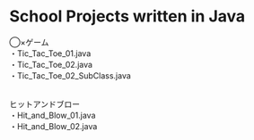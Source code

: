 # School Projects written in Java

◯×ゲーム<br>
  ・Tic_Tac_Toe_01.java<br>
  ・Tic_Tac_Toe_02.java<br>
  ・Tic_Tac_Toe_02_SubClass.java<br>


<br>
ヒットアンドブロー<br>
  ・Hit_and_Blow_01.java<br>
  ・Hit_and_Blow_02.java
